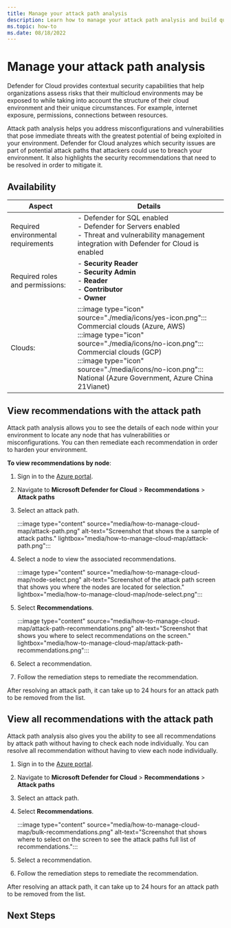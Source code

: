 ```yaml
---
title: Manage your attack path analysis
description: Learn how to manage your attack path analysis and build queries to locate vulnerabilities in your multicloud environment.
ms.topic: how-to
ms.date: 08/18/2022
---
```


# Manage your attack path analysis

Defender for Cloud provides contextual security capabilities that help organizations assess risks that their multicloud environments may be exposed to while taking into account the structure of their cloud environment and 
their unique circumstances. For example, internet exposure, permissions, connections between resources.

Attack path analysis helps you address misconfigurations and vulnerabilities that pose immediate threats 
with the greatest potential of being exploited in your environment. Defender for Cloud analyzes which security issues are part of potential attack paths that attackers could use to breach your environment. It also highlights the security recommendations that need to be resolved in order to mitigate it.

## Availability

| Aspect | Details |
|--|--|
| Required environmental requirements| - Defender for SQL enabled <br> - Defender for Servers enabled <br> - Threat and vulnerability management integration with Defender for Cloud is enabled |
| Required roles and permissions: | - **Security Reader** <br> - **Security Admin** <br> - **Reader** <br> - **Contributor** <br> - **Owner** |
| Clouds: | :::image type="icon" source="./media/icons/yes-icon.png"::: Commercial clouds (Azure, AWS) <br>:::image type="icon" source="./media/icons/no-icon.png"::: Commercial clouds (GCP) <br>:::image type="icon" source="./media/icons/no-icon.png"::: National (Azure Government, Azure China 21Vianet) |

## View recommendations with the attack path

Attack path analysis allows you to see the details of each node within your environment to locate any node that has vulnerabilities or misconfigurations. You can then remediate each recommendation in order to harden your environment.

**To view recommendations by node**:

1. Sign in to the [Azure portal](https://portal.azure.com).

1. Navigate to **Microsoft Defender for Cloud** > **Recommendations** > **Attack paths**

1. Select an attack path.

    :::image type="content" source="media/how-to-manage-cloud-map/attack-path.png" alt-text="Screenshot that shows the a sample of attack paths." lightbox="media/how-to-manage-cloud-map/attack-path.png":::

1. Select a node to view the associated recommendations.

    :::image type="content" source="media/how-to-manage-cloud-map/node-select.png" alt-text="Screenshot of the attack path screen that shows you where the nodes are located for selection." lightbox="media/how-to-manage-cloud-map/node-select.png":::

1. Select **Recommendations**.

    :::image type="content" source="media/how-to-manage-cloud-map/attack-path-recommendations.png" alt-text="Screenshot that shows you where to select recommendations on the screen." lightbox="media/how-to-manage-cloud-map/attack-path-recommendations.png":::

1. Select a recommendation.

1. Follow the remediation steps to remediate the recommendation.

After resolving an attack path, it can take up to 24 hours for an attack path to be removed from the list.

## View all recommendations with the attack path

Attack path analysis also gives you the ability to see all recommendations by attack path without having to check each node individually. You can resolve all recommendation without having to view each node individually.

1. Sign in to the [Azure portal](https://portal.azure.com).

1. Navigate to **Microsoft Defender for Cloud** > **Recommendations** > **Attack paths**

1. Select an attack path.

1. Select **Recommendations**.

    :::image type="content" source="media/how-to-manage-cloud-map/bulk-recommendations.png" alt-text="Screenshot that shows where to select on the screen to see the attack paths full list of recommendations.":::

1. Select a recommendation.

1. Follow the remediation steps to remediate the recommendation.

After resolving an attack path, it can take up to 24 hours for an attack path to be removed from the list.

## Next Steps
